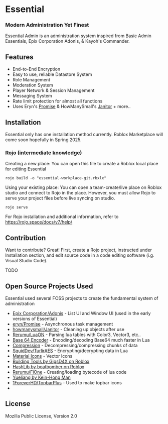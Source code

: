 # Essential
### Modern Administration Yet Finest

Essential Admin is an administration system inspired from Basic Admin Essentials, Epix Corporation Adonis, & Kayoh's Commander.

## Features

- End-to-End Encryption
- Easy to use, reliable Datastore System
- Role Management
- Moderation System
- Player Network & Session Management
- Messaging System
- Rate limit protection for almost all functions
- Uses Eryn's [Promise](https://eryn.io/roblox-lua-promise/) & HowManySmall's [Janitor](https://howmanysmall.github.io/Janitor/)
\+ more..


## Installation

Essential only has one installation method currently. Roblox Marketplace will come soon hopefully in Spring 2025.

### Rojo (intermediate knowledge)

Creating a new place: You can open this file to create a Roblox local place for editing Essential
```
rojo build -o "essential-workplace-git.rbxlx"
```

Using your existing place: You can open a team-create/live place on Roblox studio and connect to Rojo in the place. However, you must allow Rojo to serve your project files before live syncing on studio.

```
rojo serve
```

For Rojo installation and additional information, refer to https://rojo.space/docs/v7/help/


## Contribution

Want to contribute? Great! First, create a Rojo project, instructed under Installation section, and edit source code in a code editing software (i.g. Visual Studio Code).

TODO

## Open Source Projects Used
Essential used several FOSS projects to create the fundamental system of administration
- [Epix Corporation/Adonis](https://github.com/Epix-Incorporated/Adonis) - List UI and Window UI (used in the early versions of Essential)
- [eryn/Promise](https://github.com/evaera/roblox-lua-promise) - Asynchronous task management
- [howmanysmall/Janitor](https://github.com/howmanysmall/Janitor) - Cleaning up objects after use
- [Rerumu/LuaON](https://github.com/Rerumu/LuaON) - Parsing lua tables with Color3, Vector3, etc..
- [Base 64 Encoder](https://gist.github.com/Reselim/40d62b17d138cc74335a1b0709e19ce2) - Encoding/decoding Base64 much faster in Lua
- [Compression](https://safeteewow.github.io/LibDeflate/source/LibDeflate.lua.html) - Decompressing/compressing chunks of data
- [SquidDev/TurlirAES](https://gist.github.com/SquidDev/86925e07cbabd70773e53d781bd8b2fe) - Encrypting/decrypting data in Lua
- [Material Icons](https://fonts.google.com/icons) - Vector Icons
- [Building Tools by GigsD4X on Roblox](https://devforum.roblox.com/t/building-tools-by-f3x/)
- [HashLib by boatbomber on Roblox](https://devforum.roblox.com/t/hashlib-cryptographic-hashes-in-pure-lua/416732)
- [Rerumu/FiOne](https://github.com/Rerumu/FiOne) - Creating/loading bytecode of lua code
- [Yueliang by Kein-Hong Man](http://yueliang.luaforge.net/)
- [1ForeverHD/TopbarPlus](https://github.com/1ForeverHD/TopbarPlus) - Used to make topbar icons
- 
## License

Mozilla Public License, Version 2.0
